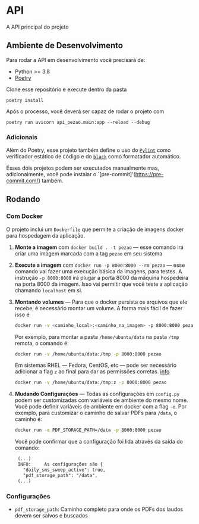 # API

A API principal do projeto

## Ambiente de Desenvolvimento

Para rodar a API em desenvolvimento você precisará de:

* Python >= 3.8
* [Poetry](https://python-poetry.org/docs/#installation)

Clone esse repositório e execute dentro da pasta

`poetry install`

Após o processo, você deverá ser capaz de rodar o projeto com

`poetry run uvicorn api_pezao.main:app --reload --debug`


### Adicionais

Além do Poetry, esse projeto também define o uso do [`Pylint`](https://www.pylint.org/) como verificador
estático de código e do [`black`](https://github.com/psf/black) como formatador automático.

Esses dois projetos podem ser executados manualmente mas, adicionalmente, você
pode instalar o `[pre-commit]'(https://pre-commit.com/) também.

## Rodando

### Com Docker

O projeto inclui um `Dockerfile` que permite a criação de imagens docker
para hospedagem da aplicação.

1. **Monte a imagem** com `docker build . -t pezao` ― esse comando irá criar
   uma imagem marcada com a tag `pezao` em seu sistema

2. **Execute a imagem** com `docker run -p 8000:8000 --rm pezao` ― esse comando vai fazer
   uma execução básica da imagens, para testes. A instrução `-p 8000:8000` irá
   plugar a porta 8000 da máquina hospedeira na porta 8000 da imagem. Isso vai
   permitir que você teste a aplicação chamando `localhost` em si.

3. **Montando volumes** ― Para que o docker persista os arquivos que ele recebe,
   é necessário montar um volume. A forma mais fácil de fazer isso é

   ```bash
   docker run -v <caminho_local>:<caminho_na_imagem> -p 8000:8000 pezao
   ```

   Por exemplo, para montar a pasta `/home/ubuntu/data` na pasta `/tmp` remota,
   o comando é:

   ```bash
   docker run -v /home/ubuntu/data:/tmp -p 8000:8000 pezao
   ```

   Em sistemas RHEL ― Fedora, CentOS, etc ― pode ser necessário adicionar a flag
   `z` ao final para dar as permissões corretas.
   [info](https://www.projectatomic.io/blog/2015/06/using-volumes-with-docker-can-cause-problems-with-selinux/)

   ```bash
   docker run -v /home/ubuntu/data:/tmp:z -p 8000:8000 pezao
   ```

4. **Mudando Configurações** ― Todas as configurações em `config.py` podem ser customizadas
   com variáveis de ambiente do mesmo nome. Você pode definir variáveis de ambiente
   em docker com a flag `-e`. Por exemplo, para customizar o caminho de salvar
   PDFs para `/data`, o caminho é:

   ```bash
   docker run -e PDF_STORAGE_PATH=/data -p 8000:8000 pezao
   ```

   Você pode confirmar que a configuração foi lida através da saída do comando:

   ```txt
    (...)
    INFO:     As configurações são {
      "daily_sms_sweep_active": true,
      "pdf_storage_path": "/data",
    (...)
   ```

### Configurações

* `pdf_storage_path`: Caminho completo para onde os PDFs dos laudos devem ser
  salvos e buscados
